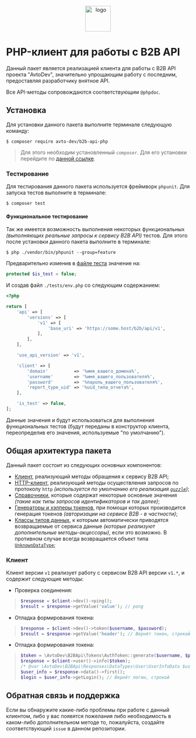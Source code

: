 <p align="center">
  <img alt="logo" src="https://habrastorage.org/webt/59/df/45/59df45aa6c9cb971309988.png" wigth="70"  height="70" />
</p>

# PHP-клиент для работы с B2B API

Данный пакет является реализацией клиента для работы с B2B API проекта "AvtoDev", значительно упрощающим работу с последним, предоставляя разработчику внятное API.

Все API-методы сопровождаются соответствующим `@phpdoc`.

## Установка

Для установки данного пакета выполните терминале следующую команду:

```shell
$ composer require avto-dev/b2b-api-php
```

> Для этого необходим установленный `composer`. Для его установки перейдите по [данной ссылке][getcomposer].

### Тестирование

Для тестирования данного пакета используется фреймворк `phpunit`. Для запуска тестов выполните в терминале:

```shell
$ composer test
```

#### Функциональное тестирование

Так же имеется возможность выполнения некоторых функциональных *(выполняющих реальные запросы к сервису B2B API)* тестов. Для этого после установки данного пакета выполните в терминале:

```shell
$ php ./vendor/bin/phpunit --group=feature
```

Предварительно изменив в [файле теста][feature_test_file] значение на:

```php
protected $is_test = false;
```

И создав файл `./tests/env.php` со следующим содержанием:

```php
<?php

return [
    'api' => [
        'versions' => [
            'v1' => [
                'base_uri' => 'https://some.host/b2b/api/v1',
            ],
        ],
    ],

    'use_api_version' => 'v1',

    'client' => [
        'domain'          => '%имя_вашего_домена%',
        'username'        => '%имя_вашего_пользователя%',
        'password'        => '%пароль_вашего_пользователя%',
        'report_type_uid' => '%uid_типа_отчета%',
    ],

    'is_test' => false,
];
```

Данные значения и будут использоваться для выполнения функциональных тестов (будут переданы в конструктор клиента, переопределив его значения, используемые "по умолчанию").

## Общая архитектура пакета

Данный пакет состоит из следующих основных компонентов:

 * [Клиент][client_v1], реализующий методы обращения к сервису B2B API;
 * [HTTP-клиент][http_client], реализующий методы осуществления запросов по протоколу `http` *(используется по умолчанию его реализация [`guzzle`][http_client_guzzle])*;
 * [Справочники][references], которые содержат некоторые основные значения *(такие как типы запросов идентификаторов и так далее)*;
 * [Генераторы и хэлперы токенов][tokens], при помощи которых производится генерация токенов *(авторизации на сервисе B2B - в частности)*;
 * [Классы типов данных][data_types], к которым автоматически приводятся возвращаемые от сервиса данные *(которые реализуют дополнительные методы-акцессоры)*, если это возможно. В противном случае всегда возвращается объект типа [`UnknownDataType`][UnknownDataType];

### Клиент

Клиент версии `v1` реализует работу с сервисом B2B API версии `v1.*`, и содержит следующие методы:

 * Проверка соединения:
> ```php
> $response = $client->dev()->ping();
> $result = $response->getValue('value'); // pong
> ```

 * Отладка формирования токена:
> ```php
> $response = $client->dev()->token($username, $password);
> $result = $response->getValue('header'); // Вернёт токен, строкой
> ```

 * Отладка формирования токена:
> ```php
> $token = \AvtoDev\B2BApi\Tokens\AuthToken::generate($username, $password, $domain);
> $response = $client->user()->info($token);
> /* @var \AvtoDev\B2BApi\Responses\DataTypes\User\UserInfoData $user_info */
> $user_info = $response->data()->first();
> $login = $user_info->getLogin(); // Вернёт логин, строкой
> ```

## Обратная связь и поддержка

Если вы обнаружите какие-либо проблемы при работе с данный клиентом, либо у вас появятся пожелания либо необходимость в каком-либо дополнительном методе то, пожалуйста, создайте соответствующий `issue` в данном репозитории.

[client_v1]:./src/Clients/v1/Client.php
[http_client]:./src/HttpClients/AbstractHttpClient.php
[http_client_guzzle]:./src/HttpClients/GuzzleHttpClient.php
[references]:./src/References
[tokens]:./src/Tokens
[UnknownDataType]:./src/Responses/DataTypes/UnknownDataType.php
[data_types]:./src/Responses/DataTypes
[feature_test_file]:./tests/SomeFeatureTestsTest.php
[getcomposer]:https://getcomposer.org/download/
